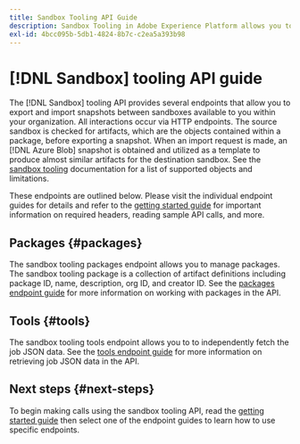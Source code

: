 ```yaml
---
title: Sandbox Tooling API Guide
description: Sandbox Tooling in Adobe Experience Platform allows you to export and import a snapshot of sandbox configurations between sandboxes.
exl-id: 4bcc095b-5db1-4824-8b7c-c2ea5a393b98
---
```

# [!DNL Sandbox] tooling API guide

The [!DNL Sandbox] tooling API provides several endpoints that allow you to export and import snapshots between sandboxes available to you within your organization. All interactions occur via HTTP endpoints. The source sandbox is checked for artifacts, which are the objects contained within a package, before exporting a snapshot. When an import request is made, an [!DNL Azure Blob] snapshot is obtained and utilized as a template to produce almost similar artifacts for the destination sandbox. See the [sandbox tooling](../ui/sandbox-tooling.md#objects-supported-for-sandbox-tooling) documentation for a list of supported objects and limitations.

These endpoints are outlined below. Please visit the individual endpoint guides for details and refer to the [getting started guide](./getting-started.md) for important information on required headers, reading sample API calls, and more.

## Packages {#packages}

The sandbox tooling packages endpoint allows you to manage packages. The sandbox tooling package is a collection of artifact definitions including package ID, name, description, org ID, and creator ID. See the [packages endpoint guide](./packages.md) for more information on working with packages in the API.

## Tools {#tools}

The sandbox tooling tools endpoint allows you to to independently fetch the job JSON data. See the [tools endpoint guide](./tools.md) for more information on retrieving job JSON data in the API.

## Next steps {#next-steps}

To begin making calls using the sandbox tooling API, read the [getting started guide](./getting-started.md) then select one of the endpoint guides to learn how to use specific endpoints.
